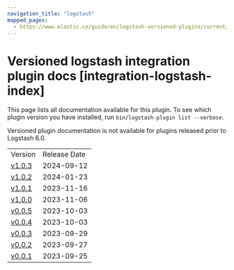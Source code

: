 ```yaml
---
navigation_title: "logstash"
mapped_pages:
  - https://www.elastic.co/guide/en/logstash-versioned-plugins/current/integration-logstash-index.html
---
```


# Versioned logstash integration plugin docs [integration-logstash-index]

This page lists all documentation available for this plugin. To see which plugin version you have installed, run `bin/logstash-plugin list --verbose`.

Versioned plugin documentation is not available for plugins released prior to Logstash 6.0.

| | |
| :- | :- |
| Version | Release Date |
| [v1.0.3](v1-0-3-plugins-integrations-logstash.md) | 2024-09-12 |
| [v1.0.2](v1-0-2-plugins-integrations-logstash.md) | 2024-01-23 |
| [v1.0.1](v1-0-1-plugins-integrations-logstash.md) | 2023-11-16 |
| [v1.0.0](v1-0-0-plugins-integrations-logstash.md) | 2023-11-06 |
| [v0.0.5](v0-0-5-plugins-integrations-logstash.md) | 2023-10-03 |
| [v0.0.4](v0-0-4-plugins-integrations-logstash.md) | 2023-10-03 |
| [v0.0.3](v0-0-3-plugins-integrations-logstash.md) | 2023-09-29 |
| [v0.0.2](v0-0-2-plugins-integrations-logstash.md) | 2023-09-27 |
| [v0.0.1](v0-0-1-plugins-integrations-logstash.md) | 2023-09-25 |
